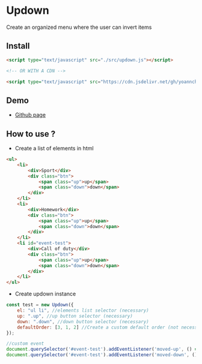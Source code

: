 # Updown
Create an organized menu where the user can invert items

## Install

```html
<script type="text/javascript" src="./src/updown.js"></script>

<!-- OR WITH A CDN -->

<script type="text/javascript" src="https://cdn.jsdelivr.net/gh/yoannchb-pro/Updown/src/updown.js"></script>
```

## Demo

- [Github page](https://yoannchb-pro.github.io/Updown/index.html)

## How to use ?

- Create a list of elements in html

```html
<ul>
    <li>
        <div>Sport</div>
        <div class="btn">
            <span class="up">up</span>
            <span class="down">down</span>
        </div>
    </li>
    <li>
        <div>Homework</div>
        <div class="btn">
            <span class="up">up</span>
            <span class="down">down</span>
        </div>
    </li>
    <li id="event-test">
        <div>Call of duty</div>
        <div class="btn">
            <span class="up">up</span>
            <span class="down">down</span>
        </div>
    </li>
</ul>
```

- Create updown instance

```js
const test = new Updown({
    el: "ul li", //elements list selector (necessary)
    up: ".up", //up button selector (necessary)
    down: ".down", //down button selector (necessary)
    defaultOrder: [3, 1, 2] //Create a custom default order (not necessary)
});

//custom event
document.querySelector('#event-test').addEventListener('moved-up', () => console.log("up"));
document.querySelector('#event-test').addEventListener('moved-down', () => console.log("down"));
```
